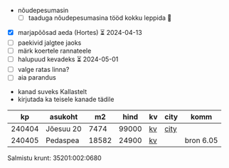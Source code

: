 
-  nõudepesumasin
	- [ ] taaduga nõudepesumasina tööd kokku leppida 🔺 
- [x] marjapõõsad aeda (Hortes) ⏳ 2024-04-13
- [ ] paekivid jalgtee jaoks
- [ ] märk koertele rannateele
- [ ] halupuud kevadeks ⏳ 2024-05-01 
- [ ] valge ratas linna?
- [ ] aia parandus
- kanad suveks Kallastelt
- kirjutada ka teisele kanade tädile

| kp     | asukoht   | m2    | hind  | kv                                                                                      | city                                                                                                                   | komm      |
| ------ | --------- | ----- | ----- | --------------------------------------------------------------------------------------- | ---------------------------------------------------------------------------------------------------------------------- | --------- |
| 240404 | Jõesuu 20 | 7474  | 99000 | [kv](https://www.kv.ee/3629786)                                                         | [city](https://www.city24.ee/real-estate/land-lots-for-sale/harju-maakond-kuusalu-vald-valkla-kula-joesuu-tee/4578793) |           |
| 240405 | Pedaspea  | 18582 | 24900 | [kv](https://www.kv.ee/muua-looduskaunis-mereaarne-korghaljastusega-kinni-3633142.html) |                                                                                                                        | bron 6.05 |

Salmistu krunt: 35201:002:0680